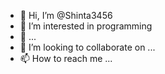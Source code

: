 - 👋 Hi, I’m @Shinta3456
- 👀 I’m interested in programming
- 🌱 ...
- 💞️ I’m looking to collaborate on ...
- 📫 How to reach me ...

<!---
Shinta3456/Shinta3456 is a ✨ special ✨ repository because its `README.md` (this file) appears on your GitHub profile.
You can click the Preview link to take a look at your changes.
--->
